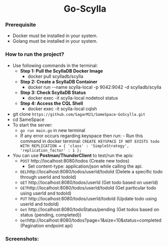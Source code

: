 <h1 align="center">Go-Scylla</h1>

### Prerequisite

- Docker must be installed in your system.
- Golang must be installed in your system.

### How to run the project?

- Use following commands in the terminal:
  - <b>Step 1: Pull the ScyllaDB Docker Image</b>
    - docker pull scylladb/scylla
  - <b>Step 2: Create a ScyllaDB Container</b>
    - docker run --name scylla-local -p 9042:9042 -d scylladb/scylla
  - <b>Step 3: Check ScyllaDB Status</b>
    - docker exec -it scylla-local nodetool status
  - <b>Step 4: Access the CQL Shell</b>
    - docker exec -it scylla-local cqlsh
- git clone `https://github.com/SagarM21/SameSpace-GoScylla.git`
- cd SameSpace
- To start the server:
  - `go run main.go` in new terminal
  - If any error occurs regarding keyspace then run: - Run this command in docker terminal: `CREATE KEYSPACE IF NOT EXISTS todo
WITH REPLICATION = { 'class' : 'SimpleStrategy', 'replication_factor' : 1 };`
- You can use <b>Postman/ThunderClient</b> to test/run the apis:
  - `POST` http://localhost:8080/todos (Create new todos)
    - Set content-type: application/json while calling the api.
  - `DEL`http://localhost:8080/todos/userId/todoId (Delete a specific todo through userId and todoId)
  - `GET` http://localhost:8080/todos/userId (Get todo based on userId)
  - `GET`http://localhost:8080/todos/userId/todoId (Get particular todo using userId and todoId)
  - `PUT` http://localhost:8080/todos/userId/todoId (Update todo using userId and todoId)
  - `Get` http://localhost:8080/todoStatus/pending (Get todos based on status {pending, completed})
  - `Get`http://localhost:8080/todos?page=1&size=10&status=completed (Pagination endpoint api)

### Screenshots:


